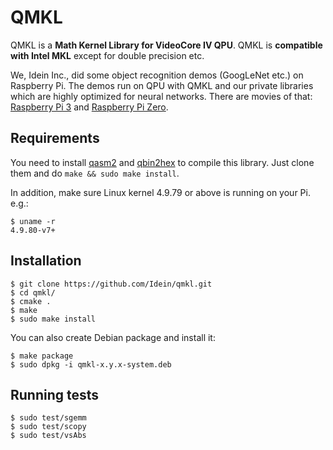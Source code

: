 # QMKL


QMKL is a **Math Kernel Library for VideoCore IV QPU**. QMKL is **compatible
with Intel MKL** except for double precision etc.

We, Idein Inc., did some object recognition demos (GoogLeNet etc.) on Raspberry
Pi. The demos run on QPU with QMKL and our private libraries which are highly
optimized for neural networks. There are movies of that:
[Raspberry Pi 3](https://twitter.com/9_ties/status/858291781133148160) and
[Raspberry Pi Zero](https://twitter.com/9_ties/status/858300756092375040).


## Requirements

You need to install [qasm2](https://github.com/Terminus-IMRC/qpu-assembler2)
and [qbin2hex](https://github.com/Terminus-IMRC/qpu-bin-to-hex) to compile
this library. Just clone them and do `make && sudo make install`.

In addition, make sure Linux kernel 4.9.79 or above is running on your Pi. e.g.:

```
$ uname -r
4.9.80-v7+
```


## Installation

```
$ git clone https://github.com/Idein/qmkl.git
$ cd qmkl/
$ cmake .
$ make
$ sudo make install
```

You can also create Debian package and install it:

```
$ make package
$ sudo dpkg -i qmkl-x.y.x-system.deb
```


## Running tests

```
$ sudo test/sgemm
$ sudo test/scopy
$ sudo test/vsAbs
```
